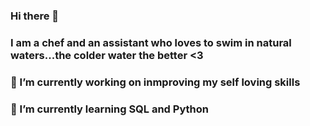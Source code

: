 ### Hi there 👋
### I am a chef and an assistant who loves to swim in natural waters...the colder water the better <3

### 🔭 I’m currently working on inmproving my self loving skills
### 🌱 I’m currently learning SQL and Python



